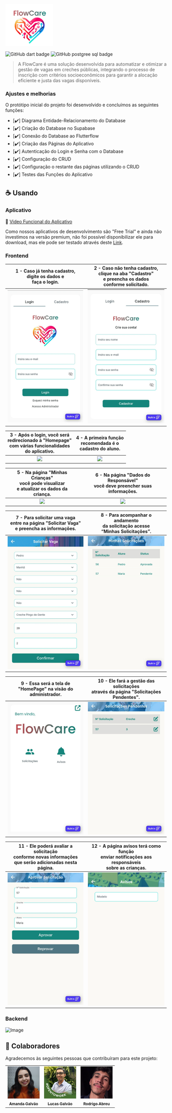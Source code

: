 <img src="assets/FlowCare.png" alt="Logo FlowCare" width="150">

![GitHub dart badge](https://img.shields.io/badge/Dart-0175C2?style=for-the-badge&logo=dart&logoColor=white)
![GitHub postgree sql badge](https://img.shields.io/badge/PostgreSQL-316192?style=for-the-badge&logo=postgresql&logoColor=white)

> A FlowCare é uma solução desenvolvida para automatizar e otimizar a gestão de vagas em creches públicas, integrando o processo de inscrição com critérios socioeconômicos para garantir a alocação eficiente e justa das vagas disponíveis.

### Ajustes e melhorias

O protótipo inicial do projeto foi desenvolvido e concluímos as seguintes funções:

- [✔️] Diagrama Entidade-Relacionamento do Database
- [✔️] Criação do Database no Supabase
- [✔️] Conexão do Database ao Flutterflow
- [✔️] Criação das Páginas do Aplicativo
- [✔️] Autenticação do Login e Senha com o Database
- [✔️] Configuração do CRUD
- [✔️] Configuração o restante das páginas utilizando o CRUD
- [✔️] Testes das Funções do Aplicativo

## ☕ Usando <FlowCare>

### Aplicativo

🔗 [Video Funcional do Aplicativo](https://www.loom.com/share/0413346e5e4e48be9c07bc8a8700c9bb?sid=574f9482-5b9e-49dd-be6a-bfb3c5e13c04)

Como nossos aplicativos de desenvolvimento são "Free Trial" e ainda não investimos na versão premium, não foi possível disponibilizar ele para download, mas ele pode ser testado através deste [Link](https://flowcare-6akzt6.flutterflow.app/).


### Frontend

| 1 - Caso já tenha cadastro, <br>digite os dados e <br>faça o login. | 2 - Caso não tenha cadastro, <br>clique na aba "Cadastro" <br>e preencha os dados <br>conforme solicitado. |
|:--:|:--:|
| <img src="assets/01- Login.jpeg" width="300"/> | <img src="assets/02- Criar conta.jpeg" width="300"/> |

| 3 - Após o login, você será <br>redirecionado à "Homepage" <br>com várias funcionalidades <br>do aplicativo. | 4 - A primeira função <br>recomendada é o <br>cadastro do aluno. |
|:--:|:--:|
| <img src="assets/03- Homepage do responsável.jpeg" width="300"/> | <img src="assets/04- Editar dados da criança.jpeg" width="300"/> |

| 5 - Na página "Minhas Crianças" <br>você pode visualizar <br>e atualizar os dados da criança. | 6 - Na página "Dados do Responsável" <br>você deve preencher suas informações. |
|:--:|:--:|
| <img src="assets/05- Crianças cadastradas.jpeg" width="300"/> | <img src="assets/06 - Editar dados do responsável.jpeg" width="300"/> |

| 7 - Para solicitar uma vaga <br>entre na página "Solicitar Vaga" <br>e preencha as informações. | 8 - Para acompanhar o andamento <br>da solicitação acesse <br>“Minhas Solicitações”. |
|:--:|:--:|
| <img src="assets/08 - Solicitar vaga.jpeg" width="300"/> | <img src="assets/07 - Solicitações do responsável.jpeg" width="300"/> |

| 9 - Essa será a tela de <br>"HomePage" na visão do <br>administrador. | 10 - Ele fará a gestão das solicitações <br>através da página "Solicitações Pendentes". |
|:--:|:--:|
| <img src="assets/09 - Homepage do gestor.jpeg" width="300"/> | <img src="assets/10 - Solicitações para aprovação do gestor.jpeg" width="300"/> |

| 11 - Ele poderá avaliar a solicitação <br>conforme novas informações <br>que serão adicionadas nesta página. | 12 - A página avisos terá como função <br>enviar notificações aos responsáveis <br>sobre as crianças. |
|:--:|:--:|
| <img src="assets/11 - Aprovar solicitação.jpeg" width="300"/> | <img src="assets/12 - Avisos.png" width="300"/> |


### Backend 

![Image](https://github.com/user-attachments/assets/5e3b2e14-62f3-4a93-85e8-b54510736642)

## 🤝 Colaboradores

Agradecemos às seguintes pessoas que contribuíram para este projeto:

<table>
  <tr>
    <td align="center">
      <a href="https://www.linkedin.com/in/amanda-galv%C3%A3o-dos-santos-aa316a290/" target="_blank" title="Perfil da Amanda no LinkedIn">
        <img src="assets/perfil_Amanda.jpeg" width="100px;" alt="Foto da Amanda no LinkedIn"/><br>
        <sub>
          <b>Amanda Galvão</b>
        </sub>
      </a>
    </td>
    <td align="center">
      <a href="https://www.linkedin.com/in/lucasgalv%C3%A3o/" target="_blank" title="Perfil do Lucas no LinkedIn">
        <img src="assets/perfil_Lucas.jpeg" width="100px;" alt="Foto do Lucas no LinkedIn"/><br>
        <sub>
          <b>Lucas Galvão</b>
        </sub>
      </a>
    </td>
    <td align="center">
      <a href="https://www.linkedin.com/in/rodrigoabreuuu/" target="_blank" title="Perfil do Rodrigo no LinkedIn">
        <img src="assets/perfil_Rodrigo.jpeg" width="100px;" alt="Foto do Rodrigo no LinkedIn"/><br>
        <sub>
          <b>Rodrigo Abreu</b>
        </sub>
      </a>
    </td>
  </tr>
</table>
